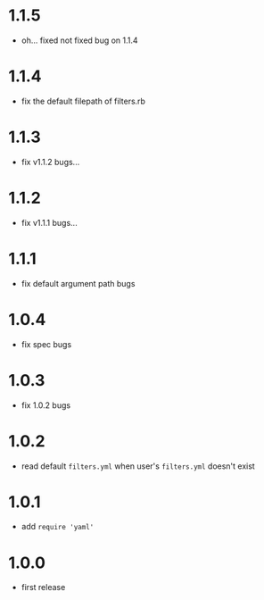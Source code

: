 # 1.1.5
- oh... fixed not fixed bug on 1.1.4

# 1.1.4
- fix the default filepath of filters.rb

# 1.1.3
- fix v1.1.2 bugs...

# 1.1.2
- fix v1.1.1 bugs...

# 1.1.1
- fix default argument path bugs

# 1.0.4
- fix spec bugs

# 1.0.3
- fix 1.0.2 bugs

# 1.0.2
- read default `filters.yml` when user's `filters.yml` doesn't exist

# 1.0.1
- add `require 'yaml'`

# 1.0.0
- first release
